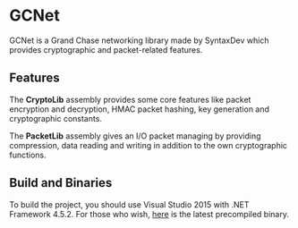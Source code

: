 # GCNet
GCNet is a Grand Chase networking library made by SyntaxDev which provides cryptographic and packet-related features.
## Features
The **CryptoLib** assembly provides some core features like packet encryption and decryption, HMAC packet hashing, key generation and cryptographic constants.

The **PacketLib** assembly gives an I/O packet managing by providing compression, data reading and writing in addition to the own cryptographic functions.
## Build and Binaries
To build the project, you should use Visual Studio 2015 with .NET Framework 4.5.2. For those who wish, [here](https://www.dropbox.com/s/7tnze11iyc6kxri/GCNet.zip?dl=0) is the latest precompiled binary.
